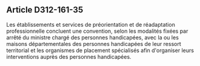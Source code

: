 ## Article D312-161-35

Les établissements et services de préorientation et de réadaptation professionnelle concluent une convention,
selon les modalités fixées par arrêté du ministre chargé des personnes handicapées, avec la ou les maisons
départementales des personnes handicapées de leur ressort territorial et les organismes de placement
spécialisés afin d'organiser leurs interventions auprès des personnes handicapées.


